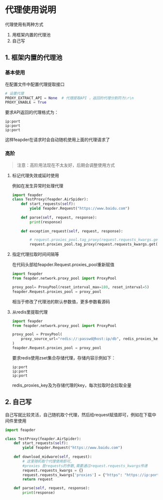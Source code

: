 # 代理使用说明

代理使用有两种方式
1. 用框架内置的代理池
2. 自己写

## 1. 框架内置的代理池

### 基本使用

在配置文件中配置代理提取接口

```python
# 设置代理
PROXY_EXTRACT_API = None  # 代理提取API ，返回的代理分割符为\r\n
PROXY_ENABLE = True
```

要求API返回的代理格式为：

```
ip:port
ip:port
ip:port
```

这样feapder在请求时会自动随机使用上面的代理请求了

### 高阶

> 注意：高阶用法现在不太友好，后期会调整使用方式

1. 标记代理失效或延时使用

    例如在发生异常时处理代理
    
    ```python
    import feapder
    class TestProxy(feapder.AirSpider):
        def start_requests(self):
            yield feapder.Request("https://www.baidu.com")
        
        def parse(self, request, response):
            print(response)
        
        def exception_request(self, request, response):
    
            # request.proxies_pool.tag_proxy(request.requests_kwargs.get("proxies"), -1)  # 废弃本次代理
            request.proxies_pool.tag_proxy(request.requests_kwargs.get("proxies"), 1, 30)  # 延迟本次代理30秒后再使用
    ```

1. 指定代理拉取时间间隔等

    在代码头部给feapder.Request.proxies_pool重新赋值

    ```python
    import feapder
    from feapder.network.proxy_pool import ProxyPool
    
    proxy_pool= ProxyPool(reset_interval_max=180, reset_interval=5)
    feapder.Request.proxies_pool = proxy_pool
    ```
    
    相当于修改了代理池的默认参数值，更多参数看源码

1. 从redis里提取代理
    
    ```python
    import feapder
    from feapder.network.proxy_pool import ProxyPool
    
    proxy_pool = ProxyPool(
        proxy_source_url="redis://:passwd@host:ip/db", redis_proxies_key="proxies"
    )
    feapder.Request.proxies_pool = proxy_pool
    ```
    
    要求redis使用zset集合存储代理，存储内容示例如下：
    ```
    ip:port
    ip:port
    ip:port
    ```
    
    redis_proxies_key及为存储代理的key，每次拉取时会拉取全量

## 2. 自己写

自己写就比较灵活，自己随机取个代理，然后给request赋值即可，例如在下载中间件里使用

```python
import feapder

class TestProxy(feapder.AirSpider):
    def start_requests(self):
        yield feapder.Request("https://www.baidu.com")
        
    def download_midware(self, request):
        # 这里随机取个代理使用即可,
        #proxies 是requests的参数,需要通过request.requests_kwargs传递
        request.requests_kwargs = {}
        request.requests_kwargs['proxies'] = {"https": "https://ip:port", "http": "http://ip:port"}
        return request

    def parse(self, request, response):
        print(response)
```